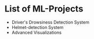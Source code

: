 # List of ML-Projects

- Driver's Drowsiness Detection System
- Helmet-detection System
- Advanced Visualizations 
